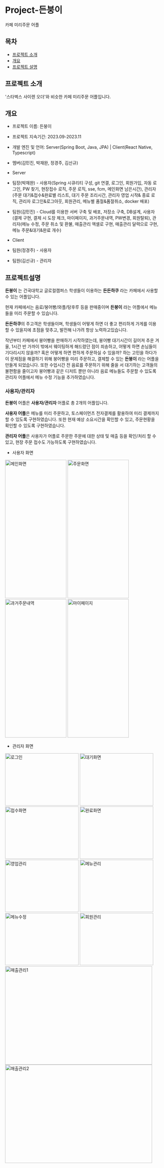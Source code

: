 # Project-든붕이
카페 미리주문 어플


## 목차
  - [프로젝트 소개](#프로젝트_소개)
  - [개요](#개요)
  - [프로젝트 설명](#프로젝트설명)

## 프로젝트 소개
'스타벅스 사이렌 오더'와 비슷한 카페 미리주문 어플입니다.

## 개요
- 프로젝트 이름: 든붕이
- 프로젝트 지속기간: 2023.09-2023.11
- 개발 엔진 및 언어: Server(Spring Boot, Java, JPA) | Client(React Native, Typescript)
- 멤버(김민진, 박재완, 정경주, 김선규)
  
- Server
- 팀장(박재완) - 사용자(Spring 시큐리티 구성, git 연결, 로그인, 회원가입, 자동 로그인, PW 찾기, 현장접수 로직, 주문 로직, sse, fcm, 메인화면 남은시간), 관리자(주문 대기&접수&완료별 리스트, 대기 주문 조리시간, 관리자 영업 시작&
종료 로직, 관리자 로그인&로그아웃, 회원관리, 메뉴별 품절&품절취소, docker 배포)
- 팀원(김민진) - Cloud를 이용한 서버 구축 및 배포, 저장소 구축, DB설계, 사용자(결제 구현,  결제 시 도장 체크, 마이페이지, 과거주문내역, PW변경, 회원탈퇴), 관리자(메뉴 수정, 주문 취소 및 환불, 매출관리 엑셀로 구현,
매출관리 달력으로 구현, 메뉴 주문&대기&완료 개수)

  
- Client
- 팀원(정경주) - 사용자
- 팀원(김선규) - 관리자

## 프로젝트설명

**든붕이** 는 건국대학교 글로컬캠퍼스 학생들이 이용하는 **든든하쿠** 라는 카페에서 사용할 수 있는 어플입니다.

현재 카페에서는 음료/붕어빵/와플/탕후루 등을 판매중이며 **든붕이** 라는 어플에서 메뉴들을 미리 주문할 수 있습니다.

**든든하쿠**의 주고객은 학생들이며, 학생들이 어떻게 하면 더 좋고 편리하게 가게를 이용할 수 있을지에 초점을 맞추고, 발전해 나가려 항상 노력하고있습니다.

작년부터 카페에서 붕어빵을 판매하기 시작하였는데, 붕어빵 대기시간이 길어져 추운 겨울, 1시간 반 가까이 밖에서 웨이팅하게 해드렸던 점이 죄송하고, 어떻게 하면 손님들이 기다리시지 않을까? 혹은 어떻게 하면 편하게 주문하실 수 있을까? 하는 고민을 하다가 이 문제점을 해결하기 위해 붕어빵을 미리 주문하고, 결제할 수 있는 **든붕이** 라는 어플을 만들게 되었습니다. 또한 수업시간 전 음료를 주문하기 위해 줄을 서 대기하는 고객들의 불편함을 줄이고자 붕어빵과 같은 디저트 뿐만 아니라 음료 메뉴들도 주문할 수 있도록 관리자 어플에서 메뉴 수정 기능을 추가하였습니다.

### 사용자/관리자

**든붕이** 어플은 **사용자/관리자** 어플로 총 2개의 어플입니다.

**사용자 어플**은 메뉴를 미리 주문하고, 토스페이먼츠 전자결제를 활용하여 미리 결제까지 할 수 있도록 구현하였습니다. 또한 현재 예상 소요시간을 확인할 수 있고, 주문현황을 확인할 수 있도록 구현하였습니다.

**관리자 어플**은 사용자가 어플로 주문한 주문에 대한 상태 및 매출 등을 확인/처리 할 수 있고, 현장 주문 접수도 가능하도록 구현하였습니다.


  - 사용자 화면
  <img src="https://i.esdrop.com/d/f/pDyqiY4YnX/WLGKnbuiPG.png" alt="메인화면" width="200" height="450">
  <img src="https://i.esdrop.com/d/f/pDyqiY4YnX/tkThg0o5yb.png" alt="주문화면" width="200" height="450">
  <img src="https://i.esdrop.com/d/f/pDyqiY4YnX/BZKRCiX8W6.png" alt="과거주문내역" width="200" height="450">
  <img src="https://i.esdrop.com/d/f/pDyqiY4YnX/gcMArCnHIi.png" alt="마이페이지" width="200" height="450">


  - 관리자 화면
  <img src="https://i.esdrop.com/d/f/pDyqiY4YnX/xOTrNxVX7s.png" alt="로그인" width="240" height="170">
  <img src="https://i.esdrop.com/d/f/pDyqiY4YnX/Dm2ExjPvDz.png" alt="대기화면" width="240" height="170">
  <img src="https://i.esdrop.com/d/f/pDyqiY4YnX/U8bmt91JHT.png" alt="접수화면" width="240" height="170">
  <img src="https://i.esdrop.com/d/f/pDyqiY4YnX/sLjV8P5Qij.png" alt="완료화면" width="240" height="170">
  
  <img src="https://i.esdrop.com/d/f/pDyqiY4YnX/FkN0EJuoVA.png" alt="영업관리" width="240" height="170">
  <img src="https://i.esdrop.com/d/f/pDyqiY4YnX/LeqsHwplN7.png" alt="메뉴관리" width="240" height="170">
  <img src="https://i.esdrop.com/d/f/pDyqiY4YnX/dzKbjZez5w.png" alt="메뉴수정" width="240" height="170">
  <img src="https://i.esdrop.com/d/f/pDyqiY4YnX/fhXFWdEbtM.png" alt="회원관리" width="240" height="170">
  
  <img src="https://i.esdrop.com/d/f/pDyqiY4YnX/2bxXPLKY7X.png" alt="매출관리1" width="480" height="320">
  <img src="https://i.esdrop.com/d/f/pDyqiY4YnX/K561yFnwDn.png" alt="매출관리2" width="480" height="320">
  
  



